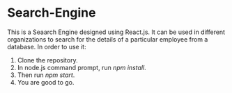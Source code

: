 # Search-Engine
This is a Seaarch Engine designed using React.js. It can be used in different organizations to search for the details of a particular employee from a database. 
In order to use it: 
1. Clone the repository. 
2. In node.js command prompt, run *npm install*.
3. Then run *npm start*. 
4. You are good to go. 

